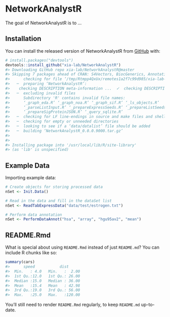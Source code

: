 
<!-- README.md is generated from README.Rmd. Please edit that file -->

# NetworkAnalystR

<!-- badges: start -->

<!-- badges: end -->

The goal of NetworkAnalystR is to …

## Installation

You can install the released version of NetworkAnalystR from
[GitHub](https://github.com/) with:

``` r
# install.packages("devtools")
devtools::install_github("xia-lab/NetworkAnalystR")
#> Downloading GitHub repo xia-lab/NetworkAnalystR@master
#> Skipping 7 packages ahead of CRAN: S4Vectors, BiocGenerics, AnnotationDbi, DelayedArray, Biobase, IRanges, BiocParallel
#>      checking for file ‘/tmp/Rtmpp4QxUx/remotes1a2f7c99d985/xia-lab-NetworkAnalystR-032c5ad0def50d86f03c86210d8c15a1c9bd6c3b/DESCRIPTION’ ...  ✓  checking for file ‘/tmp/Rtmpp4QxUx/remotes1a2f7c99d985/xia-lab-NetworkAnalystR-032c5ad0def50d86f03c86210d8c15a1c9bd6c3b/DESCRIPTION’
#>   ─  preparing ‘NetworkAnalystR’:
#>    checking DESCRIPTION meta-information ...  ✓  checking DESCRIPTION meta-information
#>   ─  excluding invalid files
#>      Subdirectory 'R' contains invalid file names:
#>      ‘_graph_eda.R’ ‘_graph_noa.R’ ‘_graph_sif.R’ ‘_ls_objects.R’
#>      ‘_parseListInput.R’ ‘_prepareExpressSeeds.R’ ‘_prepareListSeeds.R’
#>      ‘_prepareSigProteinJSON.R’ ‘_query_sqlite.R’
#>   ─  checking for LF line-endings in source and make files and shell scripts
#>   ─  checking for empty or unneeded directories
#>   ─  looking to see if a ‘data/datalist’ file should be added
#>   ─  building ‘NetworkAnalystR_0.0.0.9000.tar.gz’
#>      
#> 
#> Installing package into '/usr/local/lib/R/site-library'
#> (as 'lib' is unspecified)
```

## Example Data

Importing example data:

``` r
# Create objects for storing processed data
nSet <- Init.Data()

# Read in the data and fill in the dataSet list 
nSet <- ReadTabExpressData("data/test/estrogen.txt")

# Perform data annotation
nSet <- PerformDataAnnot("hsa", "array", "hgu95av2", "mean")
```

## README.Rmd

What is special about using `README.Rmd` instead of just `README.md`?
You can include R chunks like so:

``` r
summary(cars)
#>      speed           dist       
#>  Min.   : 4.0   Min.   :  2.00  
#>  1st Qu.:12.0   1st Qu.: 26.00  
#>  Median :15.0   Median : 36.00  
#>  Mean   :15.4   Mean   : 42.98  
#>  3rd Qu.:19.0   3rd Qu.: 56.00  
#>  Max.   :25.0   Max.   :120.00
```

You’ll still need to render `README.Rmd` regularly, to keep `README.md`
up-to-date.
